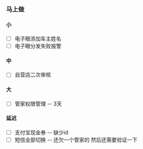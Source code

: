 ### 马上做

#### 小
- [ ] 电子眼添加车主姓名
- [ ] 电子眼分发失败报警

#### 中
- [ ] 自营店二次审核

#### 大
- [ ] 管家权限管理 -- 3天

#### 延迟
- [ ] 支付宝现金券 -- 缺少id
- [ ] 短信全部切换 -- 还欠一个管家的 然后还需要验证一下